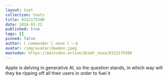 ```yaml
---
layout: toot
collection: toots
title: 0322175500
date: 2024-03-22
published: true
tags: []
pinned: false
author: ⸸ commander ░ nova ⸸ :~$
avatar: /img/avatar/daemon.jpeg
mastodon: https://mastodon.online/@cmdr_nova/0322175500
---
```


Apple is delving in generative AI, so the question stands, in which way will they be ripping off all their users in order to fuel it
